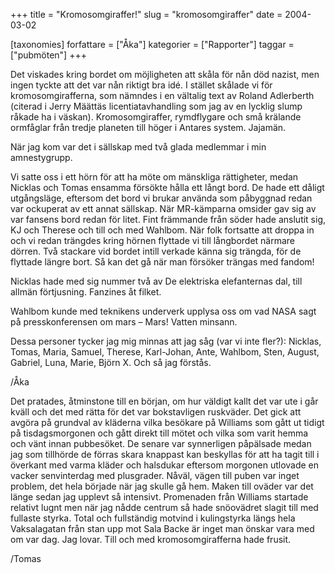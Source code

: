 +++
title = "Kromosomgiraffer!"
slug = "kromosomgiraffer"
date = 2004-03-02

[taxonomies]
forfattare = ["Åka"]
kategorier = ["Rapporter"]
taggar = ["pubmöten"]
+++

Det viskades kring bordet om möjligheten att skåla för nån död nazist, men ingen tyckte att det var nån riktigt bra idé. I stället skålade vi för kromosomgirafferna, som nämndes i en vältalig text av Roland Adlerberth (citerad i Jerry Määttäs licentiatavhandling som jag av en lycklig slump råkade ha i väskan). Kromosomgiraffer, rymdflygare och små krälande ormfåglar från tredje planeten till höger i Antares system. Jajamän.

<!-- more -->

När jag kom var det i sällskap med två glada medlemmar i min amnestygrupp.

Vi satte oss i ett hörn för att ha möte om mänskliga rättigheter, medan Nicklas och Tomas ensamma försökte hålla ett långt bord. De hade ett dåligt utgångsläge, eftersom det bord vi brukar använda som påbyggnad redan var ockuperat av ett annat sällskap. När MR-kämparna omsider gav sig av var fansens bord redan för litet. Fint främmande från söder hade anslutit sig, KJ och Therese och till och med Wahlbom. När folk fortsatte att droppa in och vi redan trängdes kring hörnen flyttade vi till långbordet närmare dörren. Två stackare vid bordet intill verkade känna sig trängda, för de flyttade längre bort. Så kan det gå när man försöker trängas med fandom!

Nicklas hade med sig nummer två av De elektriska elefanternas dal, till allmän förtjusning. Fanzines åt filket.

Wahlbom kunde med teknikens underverk upplysa oss om vad NASA sagt på presskonferensen om mars – Mars! Vatten minsann.

Dessa personer tycker jag mig minnas att jag såg (var vi inte fler?): Nicklas, Tomas, Maria, Samuel, Therese, Karl-Johan, Ante, Wahlbom, Sten, August, Gabriel, Luna, Marie, Björn X. Och så jag förstås.

/Åka

Det pratades, åtminstone till en början, om hur väldigt kallt det var ute i går kväll och det med rätta för det var bokstavligen ruskväder. Det gick att avgöra på grundval av kläderna vilka besökare på Williams som gått ut tidigt på tisdagsmorgonen och gått direkt till mötet och vilka som varit hemma och vänt innan pubbesöket. De senare var synnerligen påpälsade medan jag som tillhörde de förras skara knappast kan beskyllas för att ha tagit till i överkant med varma kläder och halsdukar eftersom morgonen utlovade en vacker senvinterdag med plusgrader. Nåväl, vägen till puben var inget problem, det hela började när jag skulle gå hem. Maken till oväder var det länge sedan jag upplevt så intensivt. Promenaden från Williams startade relativt lugnt men när jag nådde centrum så hade snöovädret slagit till med fullaste styrka. Total och fullständig motvind i kulingstyrka längs hela Vaksalagatan från stan upp mot Sala Backe är inget man önskar vara med om var dag. Jag lovar. Till och med kromosomgirafferna hade frusit.

/Tomas

